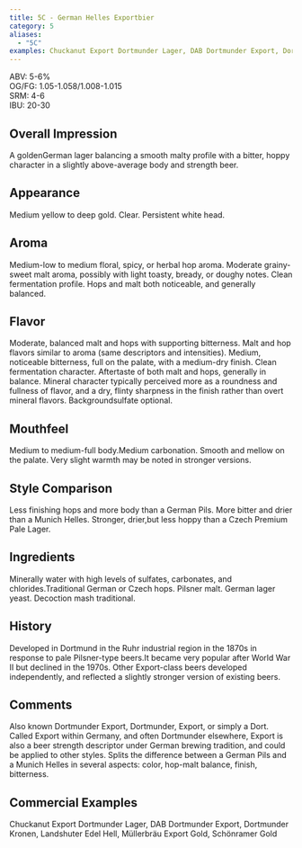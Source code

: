 ```yaml
---
title: 5C - German Helles Exportbier
category: 5
aliases: 
  - "5C"
examples: Chuckanut Export Dortmunder Lager, DAB Dortmunder Export, Dortmunder Kronen, Landshuter Edel Hell, Müllerbräu Export Gold, Schönramer Gold
---
```


ABV: 5-6%  
OG/FG: 1.05-1.058/1.008-1.015  
SRM: 4-6  
IBU: 20-30

## Overall Impression
A goldenGerman lager balancing a smooth malty profile with a bitter, hoppy character in a slightly above-average body and strength beer.

## Appearance
Medium yellow to deep gold. Clear. Persistent white head.

## Aroma
Medium-low to medium floral, spicy, or herbal hop aroma. Moderate grainy-sweet malt aroma, possibly with light toasty, bready, or doughy notes. Clean fermentation profile. Hops and malt both noticeable, and generally balanced.

## Flavor
Moderate, balanced malt and hops with supporting bitterness. Malt and hop flavors similar to aroma (same descriptors and intensities). Medium, noticeable bitterness, full on the palate, with a medium-dry finish. Clean fermentation character. Aftertaste of both malt and hops, generally in balance. Mineral character typically perceived more as a roundness and fullness of flavor, and a dry, flinty sharpness in the finish rather than overt mineral flavors. Backgroundsulfate optional.

## Mouthfeel
Medium to medium-full body.Medium carbonation. Smooth and mellow on the palate. Very slight warmth may be noted in stronger versions.

## Style Comparison
Less finishing hops and more body than a German Pils. More bitter and drier than a Munich Helles. Stronger, drier,but less hoppy than a Czech Premium Pale Lager.

## Ingredients
Minerally water with high levels of sulfates, carbonates, and chlorides.Traditional German or Czech hops. Pilsner malt. German lager yeast. Decoction mash traditional.

## History
Developed in Dortmund in the Ruhr industrial region in the 1870s in response to pale Pilsner-type beers.It became very popular after World War II but declined in the 1970s. Other Export-class beers developed independently, and reflected a slightly stronger version of existing beers.

## Comments
Also known Dortmunder Export, Dortmunder, Export, or simply a Dort. Called Export within Germany, and often Dortmunder elsewhere, Export is also a beer strength descriptor under German brewing tradition, and could be applied to other styles. Splits the difference between a German Pils and a Munich Helles in several aspects: color, hop-malt balance, finish, bitterness.

## Commercial Examples
Chuckanut Export Dortmunder Lager, DAB Dortmunder Export, Dortmunder Kronen, Landshuter Edel Hell, Müllerbräu Export Gold, Schönramer Gold





